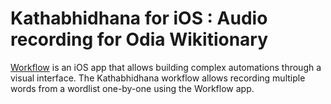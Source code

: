 Kathabhidhana for iOS : Audio recording for Odia Wikitionary
===================================
[Workflow](https://workflow.is) is an iOS app that allows building complex automations through a visual interface.
The Kathabhidhana workflow allows recording multiple words from a wordlist one-by-one using the Workflow app.


